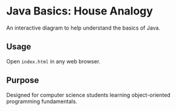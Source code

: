 # Java Basics: House Analogy

An interactive diagram to help understand the basics of Java.

## Usage
Open `index.html` in any web browser.

## Purpose
Designed for computer science students learning object-oriented programming fundamentals.
